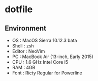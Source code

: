 # dotfile

## Environment
* OS     :  MacOS Sierra 10.12.3 bata
* Shell  :  zsh
* Editor :  NeoVim
* PC     :  MacBook Air (13-inch, Early 2015)
* CPU    :  1.6 GHz Intel Core i5
* RAM    :  4GB
* Font   :  Ricty Regular for Powerline

